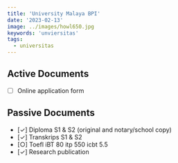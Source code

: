 ```yaml
---
title: 'University Malaya BPI'
date: '2023-02-13'
image: ../images/howl650.jpg
keywords: 'unviersitas'
tags:
  - universitas
---
```


## Active Documents

- [ ] Online application form

## Passive Documents

- [✓] Diploma S1 & S2 (original and notary/school copy)
- [✓] Transkrips S1 & S2
- [○] Toefl iBT 80 itp 550 icbt 5.5
- [✓] Research publication

